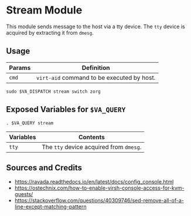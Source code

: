 # Stream Module

This module sends message to the host via a tty device. The `tty` device is acquired by extracting it from `dmesg`.

## Usage

| Params        | Definition                                  |
| ------------- | -------------                               |
| `cmd`         | `virt-aid` command to be executed by host.  |   

```
sudo $VA_DISPATCH stream switch zorg
```

## Exposed Variables for `$VA_QUERY`

```
. $VA_QUERY stream
```

| Variables     | Contents                                |
| ------------- | -------------                           |
| `tty`         | The `tty` device acquired from `dmesg`. |   

## Sources and Credits

- https://ravada.readthedocs.io/en/latest/docs/config_console.html
- https://ostechnix.com/how-to-enable-virsh-console-access-for-kvm-guests/
- https://stackoverflow.com/questions/40309746/sed-remove-all-of-a-line-except-matching-pattern
